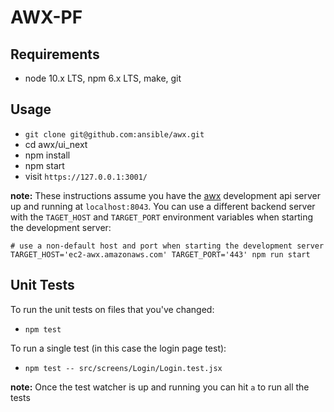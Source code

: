 # AWX-PF

## Requirements
- node 10.x LTS, npm 6.x LTS, make, git

## Usage

* `git clone git@github.com:ansible/awx.git`
* cd awx/ui_next
* npm install
* npm start
* visit `https://127.0.0.1:3001/`

**note:** These instructions assume you have the [awx](https://github.com/ansible/awx/blob/devel/CONTRIBUTING.md#running-the-environment) development api server up and running at `localhost:8043`. You can use a different backend server with the `TAGET_HOST` and `TARGET_PORT` environment variables when starting the development server:

```shell
# use a non-default host and port when starting the development server
TARGET_HOST='ec2-awx.amazonaws.com' TARGET_PORT='443' npm run start
```

## Unit Tests

To run the unit tests on files that you've changed:
* `npm test`

To run a single test (in this case the login page test):
* `npm test -- src/screens/Login/Login.test.jsx`

**note:** Once the test watcher is up and running you can hit `a` to run all the tests
